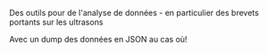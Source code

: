 Des outils pour de l'analyse de données - en particulier des brevets portants sur les ultrasons 

Avec un dump des données en JSON au cas où!
